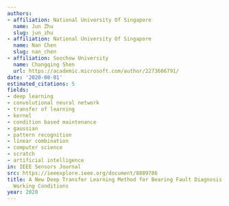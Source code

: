 ```yaml
---
authors:
- affiliation: National University Of Singapore
  name: Jun Zhu
  slug: jun_zhu
- affiliation: National University Of Singapore
  name: Nan Chen
  slug: nan_chen
- affiliation: Soochow University
  name: Changqing Shen
  url: https://academic.microsoft.com/author/2273606791/
date: '2020-08-01'
estimated_citations: 5
fields:
- deep learning
- convolutional neural network
- transfer of learning
- kernel
- condition based maintenance
- gaussian
- pattern recognition
- linear combination
- computer science
- scratch
- artificial intelligence
in: IEEE Sensors Journal
src: https://ieeexplore.ieee.org/document/8809786
title: A New Deep Transfer Learning Method for Bearing Fault Diagnosis Under Different
  Working Conditions
year: 2020
---
```

